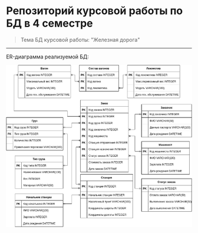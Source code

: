 # Репозиторий курсовой работы по БД в 4 семестре
> Тема БД курсовой работы: "Железная дорога"
---
ER-диаграмма реализуемой БД:

![ER img](pictures/ER.png)
